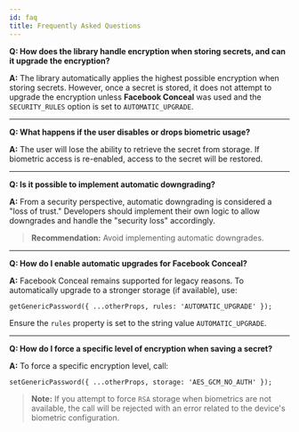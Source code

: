 ```yaml
---
id: faq
title: Frequently Asked Questions
---
```


**Q: How does the library handle encryption when storing secrets, and can it upgrade the encryption?**

**A:** The library automatically applies the highest possible encryption when storing secrets. However, once a secret is stored, it does not attempt to upgrade the encryption unless **Facebook Conceal** was used and the `SECURITY_RULES` option is set to `AUTOMATIC_UPGRADE`.

---

**Q: What happens if the user disables or drops biometric usage?**

**A:** The user will lose the ability to retrieve the secret from storage. If biometric access is re-enabled, access to the secret will be restored.

---

**Q: Is it possible to implement automatic downgrading?**

**A:** From a security perspective, automatic downgrading is considered a "loss of trust." Developers should implement their own logic to allow downgrades and handle the "security loss" accordingly.

> **Recommendation:** Avoid implementing automatic downgrades.

---

**Q: How do I enable automatic upgrades for Facebook Conceal?**

**A:** Facebook Conceal remains supported for legacy reasons. To automatically upgrade to a stronger storage (if available), use:

```tsx
getGenericPassword({ ...otherProps, rules: 'AUTOMATIC_UPGRADE' });
```

Ensure the `rules` property is set to the string value `AUTOMATIC_UPGRADE`.

---

**Q: How do I force a specific level of encryption when saving a secret?**

**A:** To force a specific encryption level, call:

```tsx
setGenericPassword({ ...otherProps, storage: 'AES_GCM_NO_AUTH' });
```

> **Note:** If you attempt to force `RSA` storage when biometrics are not available, the call will be rejected with an error related to the device's biometric configuration.
